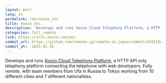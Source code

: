 ```yaml
---
layout: post
lang: en
permalink: /en/xoxzo_inc
title: Xoxzo Inc.
description: 'Develops and runs Xoxzo Cloud Telephony Platform, a HTTP API only telephony platform connecting the telephone with web developers. Fully remote, with team members from Ufa in Russia to Tokyo working from 10 different cities and 7 different nationalities.'
categories: full_remote
link: https://info.xoxzo.com/en/
commit_url: https://github.com/remote-jp/remote-in-japan/commit/dc0213e5d3bf547e1dd7b4da3b612a689016ef3e
commit_at:  2025-01-16
---
```


<p>Develops and runs <a href="https://www.xoxzo.com/en/">Xoxzo Cloud Telephony Platform</a>, a HTTP API only telephony platform connecting the telephone with web developers. Fully remote, with team members from Ufa in Russia to Tokyo working from 10 different cities and 7 different nationalities.</p>
